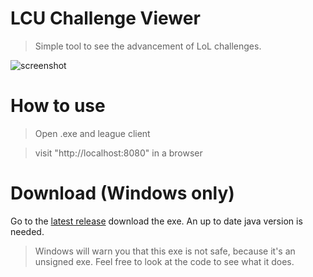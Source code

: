 # LCU Challenge Viewer

> Simple tool to see the advancement of LoL challenges.

![screenshot](screenshot.png)

# How to use

> Open .exe and league client

> visit "http://localhost:8080" in a browser 

# Download (Windows only)

Go to the [latest release](https://github.com/Feedmon/LCU-Challenge-Viewer/releases/latest) download the exe.
An up to date java version is needed.

> Windows will warn you that this exe is not safe, because it's an unsigned exe. Feel free to look at the code to see what it does.

